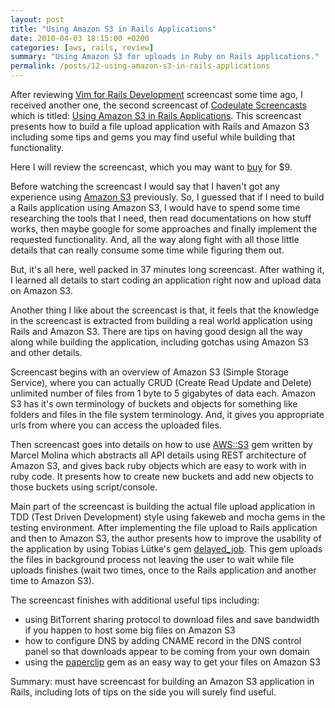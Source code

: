 ```yaml
---
layout: post
title: "Using Amazon S3 in Rails Applications"
date: 2010-04-03 18:15:00 +0200
categories: [aws, rails, review]
summary: "Using Amazon S3 for uploads in Ruby on Rails applications."
permalink: /posts/12-using-amazon-s3-in-rails-applications
---
```


After reviewing [Vim for Rails Development](http://www.codeulatescreencasts.com/products/vim-for-rails-developers "Vim for Rails Development Screencast") screencast some time ago, I received another one, the second screencast of [Codeulate Screencasts](http://www.codeulatescreencasts.com/ "Codeulate Screencasts") which is titled: [Using Amazon S3 in Rails Applications](http://www.codeulatescreencasts.com/products/build-an-app-with-rails-and-s3 "Using Amazon S3 in Rails Applications"). This screencast presents how to build a file upload application with Rails and Amazon S3 including some tips and gems you may find useful while building that functionality.

Here I will review the screencast, which you may want to [buy](http://www.codeulatescreencasts.com/products/build-an-app-with-rails-and-s3 "Buy screencast") for $9.

Before watching the screencast I would say that I haven't got any experience using [Amazon S3](http://aws.amazon.com/s3/ "Amazon S3") previously. So, I guessed that if I need to build a Rails application using Amazon S3, I would have to spend some time researching the tools that I need, then read documentations on how stuff works, then maybe google for some approaches and finally implement the requested functionality. And, all the way along fight with all those little details that can really consume some time while figuring them out.

But, it's all here, well packed in 37 minutes long screencast. After wathing it, I learned all details to start coding an application right now and upload data on Amazon S3.

Another thing I like about the screencast is that, it feels that the knowledge in the screencast is extracted from building a real world application using Rails and Amazon S3. There are tips on having good design all the way along while building the application, including gotchas using Amazon S3 and other details.

Screencast begins with an overview of Amazon S3 (Simple Storage Service), where you can actually CRUD (Create Read Update and Delete) unlimited number of files from 1 byte to 5 gigabytes of data each. Amazon S3 has it's own terminology of buckets and objects for something like folders and files in the file system terminology. And, it gives you appropriate urls from where you can access the uploaded files.

Then screencast goes into details on how to use [AWS::S3](http://amazon.rubyforge.org/ "AWS::S3 gem") gem written by Marcel Molina which abstracts all API details using REST architecture of Amazon S3, and gives back ruby objects which are easy to work with in ruby code. It presents how to create new buckets and add new objects to those buckets using script/console.

Main part of the screencast is building the actual file upload application in TDD (Test Driven Development) style using fakeweb and mocha gems in the testing environment. After implementing the file upload to Rails application and then to Amazon S3, the author presents how to improve the usability of the application by using Tobias Lütke's gem [delayed\_job](http://github.com/tobi/delayed_job "delayed\_job gem"). This gem uploads the files in background process not leaving the user to wait while file uploads finishes (wait two times, once to the Rails application and another time to Amazon S3).

The screencast finishes with additional useful tips including:

- using BitTorrent sharing protocol to download files and save bandwidth if you happen to host some big files on Amazon S3 
- how to configure DNS by adding CNAME record in the DNS control panel so that downloads appear to be coming from your own domain
- using the [paperclip](http://github.com/thoughtbot/paperclip "paperclip gem") gem as an easy way to get your files on Amazon S3

Summary: must have screencast for building an Amazon S3 application in Rails, including lots of tips on the side you will surely find useful.
